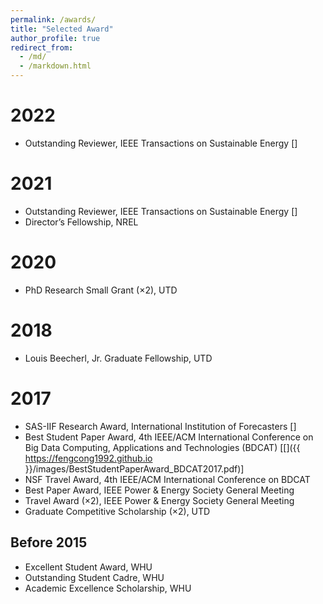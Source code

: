 ```yaml
---
permalink: /awards/
title: "Selected Award"
author_profile: true
redirect_from: 
  - /md/
  - /markdown.html
---
```


2022
======
* Outstanding Reviewer, IEEE Transactions on Sustainable Energy [<a href="https://www.ieee-pes.org/images/files/TSTE_Outstanding_Reviewers_with_Affiliations_ONLY.pdf"><i class='fas fa-link'></i></a>]

2021
======
* Outstanding Reviewer, IEEE Transactions on Sustainable Energy [<a href="https://www.ieee-pes.org/images/files/SE_Outstanding_reviewers_2020.pdf"><i class='fas fa-link'></i></a>]
* Director’s Fellowship, NREL

2020
======
* PhD Research Small Grant (×2), UTD

2018
======
* Louis Beecherl, Jr. Graduate Fellowship, UTD

2017
======
* SAS-IIF Research Award, International Institution of Forecasters [<a href="https://forecasters.org/programs/research-awards/iif-sas/"><i class='fas fa-link'></i></a>]
* Best Student Paper Award, 4th IEEE/ACM International Conference on Big Data Computing, Applications and Technologies (BDCAT) [[<i class='fas fa-file-pdf'></i>]({{ https://fengcong1992.github.io }}/images/BestStudentPaperAward_BDCAT2017.pdf)]
* NSF Travel Award, 4th IEEE/ACM International Conference on BDCAT
* Best Paper Award, IEEE Power & Energy Society General Meeting
* Travel Award (×2), IEEE Power & Energy Society General Meeting
* Graduate Competitive Scholarship (×2), UTD

Before 2015
------
* Excellent Student Award, WHU
* Outstanding Student Cadre, WHU
* Academic Excellence Scholarship, WHU
